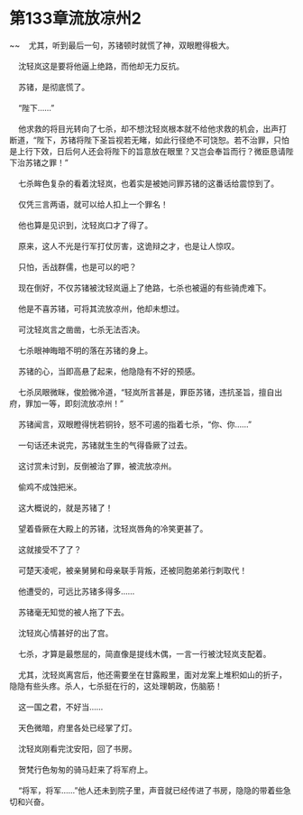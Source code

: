 # 第133章流放凉州2
~~&nbsp;&nbsp;&nbsp;&nbsp;尤其，听到最后一句，苏锗顿时就慌了神，双眼瞪得极大。<br><br>&nbsp;&nbsp;&nbsp;&nbsp;沈轻岚这是要将他逼上绝路，而他却无力反抗。<br><br>&nbsp;&nbsp;&nbsp;&nbsp;苏锗，是彻底慌了。<br><br>&nbsp;&nbsp;&nbsp;&nbsp;“陛下……”<br><br>&nbsp;&nbsp;&nbsp;&nbsp;他求救的将目光转向了七杀，却不想沈轻岚根本就不给他求救的机会，出声打断道，“陛下，苏锗将陛下圣旨视若无睹，如此行径绝不可饶恕。若不治罪，只怕是上行下效，日后何人还会将陛下的旨意放在眼里？又岂会奉旨而行？微臣恳请陛下治苏锗之罪！”<br><br>&nbsp;&nbsp;&nbsp;&nbsp;七杀眸色复杂的看着沈轻岚，也着实是被她问罪苏锗的这番话给震惊到了。<br><br>&nbsp;&nbsp;&nbsp;&nbsp;仅凭三言两语，就可以给人扣上一个罪名！<br><br>&nbsp;&nbsp;&nbsp;&nbsp;他也算是见识到，沈轻岚口才了得了。<br><br>&nbsp;&nbsp;&nbsp;&nbsp;原来，这人不光是行军打仗厉害，这诡辩之才，也是让人惊叹。<br><br>&nbsp;&nbsp;&nbsp;&nbsp;只怕，舌战群儒，也是可以的吧？<br><br>&nbsp;&nbsp;&nbsp;&nbsp;现在倒好，不仅苏锗被沈轻岚逼上了绝路，七杀也被逼的有些骑虎难下。<br><br>&nbsp;&nbsp;&nbsp;&nbsp;他是不喜苏锗，可将其流放凉州，他却未想过。<br><br>&nbsp;&nbsp;&nbsp;&nbsp;可沈轻岚言之凿凿，七杀无法否决。<br><br>&nbsp;&nbsp;&nbsp;&nbsp;七杀眼神晦暗不明的落在苏锗的身上。<br><br>&nbsp;&nbsp;&nbsp;&nbsp;苏锗的心，当即高悬了起来，他隐隐有不好的预感。<br><br>&nbsp;&nbsp;&nbsp;&nbsp;七杀凤眼微眯，俊脸微冷道，“轻岚所言甚是，罪臣苏锗，违抗圣旨，擅自出府，罪加一等，即刻流放凉州！”<br><br>&nbsp;&nbsp;&nbsp;&nbsp;苏锗闻言，双眼瞪得恍若铜铃，怒不可遏的指着七杀，“你、你……”<br><br>&nbsp;&nbsp;&nbsp;&nbsp;一句话还未说完，苏锗就生生的气得昏厥了过去。<br><br>&nbsp;&nbsp;&nbsp;&nbsp;这讨赏未讨到，反倒被治了罪，被流放凉州。<br><br>&nbsp;&nbsp;&nbsp;&nbsp;偷鸡不成蚀把米。<br><br>&nbsp;&nbsp;&nbsp;&nbsp;这大概说的，就是苏锗了！<br><br>&nbsp;&nbsp;&nbsp;&nbsp;望着昏厥在大殿上的苏锗，沈轻岚唇角的冷笑更甚了。<br><br>&nbsp;&nbsp;&nbsp;&nbsp;这就接受不了了？<br><br>&nbsp;&nbsp;&nbsp;&nbsp;可楚天凌呢，被亲舅舅和母亲联手背叛，还被同胞弟弟行刺取代！<br><br>&nbsp;&nbsp;&nbsp;&nbsp;他遭受的，可远比苏锗多得多……<br><br>&nbsp;&nbsp;&nbsp;&nbsp;苏锗毫无知觉的被人拖了下去。<br><br>&nbsp;&nbsp;&nbsp;&nbsp;沈轻岚心情甚好的出了宫。<br><br>&nbsp;&nbsp;&nbsp;&nbsp;七杀，才算是最憋屈的，简直像是提线木偶，一言一行被沈轻岚支配着。<br><br>&nbsp;&nbsp;&nbsp;&nbsp;尤其，沈轻岚离宫后，他还需要坐在甘露殿里，面对龙案上堆积如山的折子，隐隐有些头疼。杀人，七杀挺在行的，这处理朝政，伤脑筋！<br><br>&nbsp;&nbsp;&nbsp;&nbsp;这一国之君，不好当……<br><br>&nbsp;&nbsp;&nbsp;&nbsp;天色微暗，府里各处已经掌了灯。<br><br>&nbsp;&nbsp;&nbsp;&nbsp;沈轻岚刚看完沈安阳，回了书房。<br><br>&nbsp;&nbsp;&nbsp;&nbsp;贺梵行色匆匆的骑马赶来了将军府上。<br><br>&nbsp;&nbsp;&nbsp;&nbsp;“将军，将军……”他人还未到院子里，声音就已经传进了书房，隐隐的带着些急切和兴奋。<br><br>
                    

<script>_fwqdsqadxfw()</script>
<div><script>_dfwf1dw();</script></div>
<div><script>_dfwf1agdw();</script></div>
                